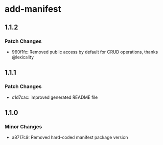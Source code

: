 # add-manifest

## 1.1.2

### Patch Changes

- 960f1fc: Removed public access by default for CRUD operations, thanks @lexicality

## 1.1.1

### Patch Changes

- c1d7cac: improved generated README file

## 1.1.0

### Minor Changes

- a8717c9: Removed hard-coded manifest package version
